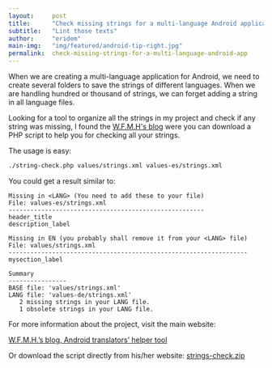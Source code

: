 ```yaml
---
layout:     post
title:      "Check missing strings for a multi-language Android application"
subtitle:   "Lint those texts"
author:     "eridem"
main-img:   "img/featured/android-tip-right.jpg"
permalink:  check-missing-strings-for-a-multi-language-android-app
---
```


When we are creating a multi-language application for Android, we need to create several folders to save the strings of different languages. When we are handling hundred or thousand of strings, we can forget adding a string in all language files.

Looking for a tool to organize all the strings in my project and check if any string was missing, I found the [W.F.M.H's blog](http://wfmh.org.pl/carlos/blog/) were you can download a PHP script to help you for checking all your strings.

The usage is easy:

```bash
./string-check.php values/strings.xml values-es/strings.xml
```

You could get a result similar to:

```
Missing in <LANG> (You need to add these to your file)
File: values-es/strings.xml
------------------------------------------------------
header_title
description_label

Missing in EN (you probably shall remove it from your <LANG> file)
File: values/strings.xml
------------------------------------------------------------------
mysection_label

Summary
----------------
BASE file: 'values/strings.xml'
LANG file: 'values-de/strings.xml'
   2 missing strings in your LANG file.
   1 obsolete strings in your LANG file.
```

For more information about the project, visit the main website: 

[W.F.M.H.’s blog, Android translators’ helper tool](http://wfmh.org.pl/carlos/blog/2010/07/06/android-translators-helper-tool/)

Or download the script directly from his/her website: [strings-check.zip](http://wfmh.org.pl/carlos/blog/wp-content/strings-check.zip)
